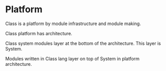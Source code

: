 # Platform

Class is a platform by module infrastructure and module making.

Class platform has architecture.

Class system modules layer at the bottom of the architecture.
This layer is System.

Modules written in Class lang layer on top of System in platform architecture.